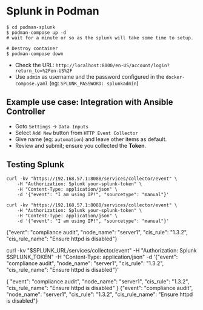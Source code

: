 # Splunk in Podman

```shell
$ cd podman-splunk
$ podman-compose up -d
# wait for a minute or so as the splunk will take some time to setup.

# Destroy container
$ podman-compose down
```

- Check the URL: `http://localhost:8000/en-US/account/login?return_to=%2Fen-US%2F`
- Use `admin` as username and the password configured in the `docker-compose.yaml` (eg: `SPLUNK_PASSWORD: splunkadmin`)


## Example use case: Integration with Ansible Controller

- Goto `Settings` -> `Data Inputs`
- Select `Add New` button from `HTTP Event Collector`
- Give name (eg: `automation`) and leave other items as default.
- Review and submit; ensure you collected the **Token**.


## Testing Splunk


```shell
curl -kv "https://192.168.57.1:8088/services/collector/event" \
    -H "Authorization: Splunk your-splunk-token" \
    -H "Content-Type: application/json" \
    -d '{"event": "I am using IP!", "sourcetype": "manual"}'
```


```shell
curl -kv "https://192.168.57.1:8088/services/collector/event" \
    -H "Authorization: Splunk your-splunk-token" \
    -H "Content-Type: application/json" \
    -d '{"event": "I am using IP!", "sourcetype": "manual"}'
```

{"event": "compliance audit", "node_name": "server1", "cis_rule": "1.3.2", "cis_rule_name": "Ensure httpd is disabled"}

curl -kv "$SPLUNK_URL/services/collector/event" -H "Authorization: Splunk $SPLUNK_TOKEN" -H "Content-Type: application/json" -d '{"event": "compliance audit", "node_name": "server1", "cis_rule": "1.3.2", "cis_rule_name": "Ensure httpd is disabled"}'

{
  "event": "compliance audit",
  "node_name": "server1",
  "cis_rule": "1.3.2",
  "cis_rule_name": "Ensure httpd is disabled"
}
{"event": "compliance audit", "node_name": "server1", "cis_rule": "1.3.2", "cis_rule_name": "Ensure httpd is disabled"}